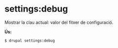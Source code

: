 # settings:debug
Mostrar la clau actual: valor del fitxer de configuració.

**Ús:**
```
$ drupal settings:debug
```
